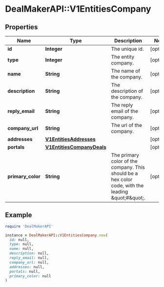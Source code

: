 # DealMakerAPI::V1EntitiesCompany

## Properties

| Name | Type | Description | Notes |
| ---- | ---- | ----------- | ----- |
| **id** | **Integer** | The unique id. | [optional] |
| **type** | **Integer** | The entity company. | [optional] |
| **name** | **String** | The name of the company. | [optional] |
| **description** | **String** | The description of the company. | [optional] |
| **reply_email** | **String** | The reply email of the company. | [optional] |
| **company_url** | **String** | The url of the company. | [optional] |
| **addresses** | [**V1EntitiesAddresses**](V1EntitiesAddresses.md) |  | [optional] |
| **portals** | [**V1EntitiesCompanyDeals**](V1EntitiesCompanyDeals.md) |  | [optional] |
| **primary_color** | **String** | The primary color of the company. This should be a hex color code, with the leading \&quot;#\&quot;. | [optional] |

## Example

```ruby
require 'DealMakerAPI'

instance = DealMakerAPI::V1EntitiesCompany.new(
  id: null,
  type: null,
  name: null,
  description: null,
  reply_email: null,
  company_url: null,
  addresses: null,
  portals: null,
  primary_color: null
)
```

